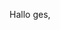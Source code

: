 Hallo ges,
<!---
Hajijamal123/Hajijamal123 is a ✨ special ✨ repository because its `README.md` (this file) appears on your GitHub profile.
You can click the Preview link to take a look at your changes.
--->
